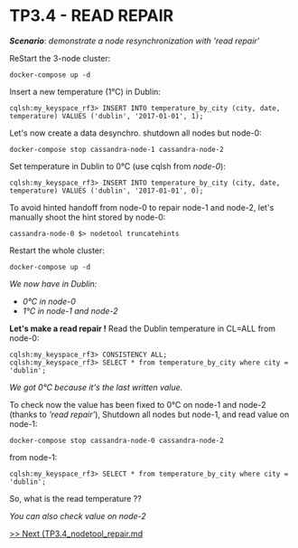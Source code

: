TP3.4 - READ REPAIR
===================

***Scenario***: *demonstrate a node resynchronization with 'read repair'*

ReStart the 3-node cluster:
```
docker-compose up -d
```
Insert a new temperature (1°C) in Dublin:
```
cqlsh:my_keyspace_rf3> INSERT INTO temperature_by_city (city, date, temperature) VALUES ('dublin', '2017-01-01', 1);
```
Let's now create a data desynchro. shutdown all nodes but node-0:
```
docker-compose stop cassandra-node-1 cassandra-node-2
```
Set temperature in Dublin to 0°C (use cqlsh from *node-0*):
```
cqlsh:my_keyspace_rf3> INSERT INTO temperature_by_city (city, date, temperature) VALUES ('dublin', '2017-01-01', 0);
```
To avoid hinted handoff from node-0 to repair node-1 and node-2, let's manually shoot the hint stored by node-0:
```
cassandra-node-0 $> nodetool truncatehints
```

Restart the whole cluster:
```
docker-compose up -d
```
*We now have in Dublin:*
* *0°C in node-0*
* *1°C in node-1 and node-2*

**Let's make a read repair !** Read the Dublin temperature in CL=ALL from node-0:
```
cqlsh:my_keyspace_rf3> CONSISTENCY ALL;
cqlsh:my_keyspace_rf3> SELECT * from temperature_by_city where city = 'dublin';
```
*We got 0°C because it's the last written value.* 

To check now the value has been fixed to 0°C on node-1 and node-2 (thanks to *'read repair'*), Shutdown all nodes but node-1, and read value on node-1:
```
docker-compose stop cassandra-node-0 cassandra-node-2
```
from node-1:
```
cqlsh:my_keyspace_rf3> SELECT * from temperature_by_city where city = 'dublin';
```
So, what is the read temperature ??

*You can also check value on node-2*

[>> Next (TP3.4_nodetool_repair.md](TP3.4_nodetool_repair.md)